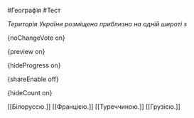 #Географія #Тест

*Територія України розміщена приблизно на одній широті з*

{noChangeVote on}

{preview on}

{hideProgress on}

{shareEnable off}

{hideCount on}

[[Білоруссю.]]
[[Францією.]]
[[Туреччиною.]]
[[Грузією.]]
